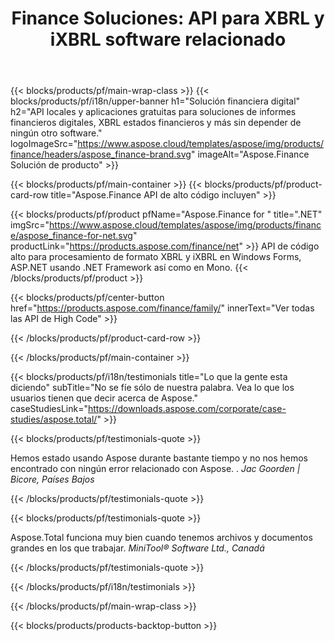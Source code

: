 ﻿---
title: "Finance Soluciones: API para XBRL y iXBRL software relacionado "
weight: 30
url: /es/
description: API de alto código y aplicaciones gratuitas para procesar formatos extensibles de lenguaje de informes comerciales XBRL y iXBRL para crear estados financieros consolidados y más
---
{{< blocks/products/pf/main-wrap-class >}}
{{< blocks/products/pf/i18n/upper-banner h1="Solución financiera digital" h2="API locales y aplicaciones gratuitas para soluciones de informes financieros digitales, XBRL estados financieros y más sin depender de ningún otro software." logoImageSrc="https://www.aspose.cloud/templates/aspose/img/products/finance/headers/aspose_finance-brand.svg" imageAlt="Aspose.Finance Solución de producto" >}}

{{< blocks/products/pf/main-container >}}
{{< blocks/products/pf/product-card-row title="Aspose.Finance API de alto código incluyen" >}}

{{< blocks/products/pf/product pfName="Aspose.Finance for " title=".NET" imgSrc="https://www.aspose.cloud/templates/aspose/img/products/finance/aspose_finance-for-net.svg" productLink="https://products.aspose.com/finance/net" >}}
API de código alto para procesamiento de formato XBRL y iXBRL en Windows Forms, ASP.NET usando .NET Framework así como en Mono.
{{< /blocks/products/pf/product >}}

{{< blocks/products/pf/center-button href="https://products.aspose.com/finance/family/" innerText="Ver todas las API de High Code" >}}

{{< /blocks/products/pf/product-card-row >}}

{{< /blocks/products/pf/main-container >}}

{{< blocks/products/pf/i18n/testimonials title="Lo que la gente esta diciendo" subTitle="No se fíe sólo de nuestra palabra. Vea lo que los usuarios tienen que decir acerca de Aspose." caseStudiesLink="https://downloads.aspose.com/corporate/case-studies/aspose.total/" >}}

{{< blocks/products/pf/testimonials-quote >}}
<p class="first">
 Hemos estado usando Aspose durante bastante tiempo y no nos hemos encontrado con ningún error relacionado con Aspose. .
 <em>
  Jac Goorden | Bicore, Países Bajos
 </em>
</p>

{{< /blocks/products/pf/testimonials-quote >}}

{{< blocks/products/pf/testimonials-quote >}}
<p class="second">
 Aspose.Total funciona muy bien cuando tenemos archivos y documentos grandes en los que trabajar.
 <em>
  MiniTool® Software Ltd., Canadá
 </em>
</p>

{{< /blocks/products/pf/testimonials-quote >}}

{{< /blocks/products/pf/i18n/testimonials >}}

{{< /blocks/products/pf/main-wrap-class >}}

{{< blocks/products/products-backtop-button >}}